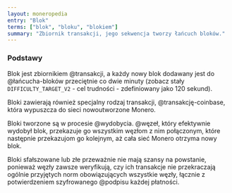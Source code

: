 ```yaml
---
layout: moneropedia
entry: "Blok"
terms: ["blok", "bloku", "blokiem"]
summary: "Zbiornik transakcji, jego sekwencja tworzy łańcuch bloków."
---
```


### Podstawy

Blok jest zbiornikiem @transakcji, a każdy nowy blok dodawany jest do @łańcucha-bloków przeciętnie co dwie minuty (zobacz stały `DIFFICULTY_TARGET_V2` - cel trudności - zdefiniowany jako 120 sekund).

Bloki zawierają również specjalny rodzaj transakcji, @transakcję-coinbase, która wypuszcza do sieci nowoutworzone Monero.

Bloki tworzone są w procesie @wydobycia. @węzeł, który efektywnie wydobył blok, przekazuje go wszystkim węzłom z nim połączonym, które następnie przekazujom go kolejnym, aż cała sieć Monero otrzyma nowy blok.

Bloki sfałszowane lub złe przeważnie nie mają szansy na powstanie, ponieważ węzły zawsze weryfikują, czy ich transakcje nie przekraczają ogólnie przyjętych norm obowiązujących wszystkie węzły, łącznie z potwierdzeniem szyfrowanego @podpisu każdej płatności.
